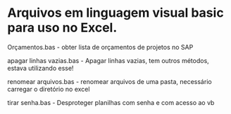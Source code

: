 # Arquivos em linguagem visual basic para uso no Excel.

<p>Orçamentos.bas - obter lista de orçamentos de projetos no SAP</p> 
<p>apagar linhas vazias.bas - Apagar linhas vazias, tem outros métodos, estava utilizando esse!</p> 
<p>renomear arquivos.bas - renomear arquivos de uma pasta, necessário carregar o diretório no excel<p>
<p>tirar senha.bas - Desproteger planilhas com senha e com acesso ao vb</p>
